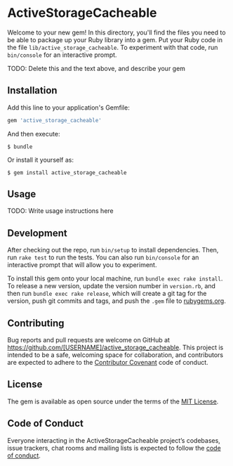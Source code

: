 # ActiveStorageCacheable

Welcome to your new gem! In this directory, you'll find the files you need to be able to package up your Ruby library into a gem. Put your Ruby code in the file `lib/active_storage_cacheable`. To experiment with that code, run `bin/console` for an interactive prompt.

TODO: Delete this and the text above, and describe your gem

## Installation

Add this line to your application's Gemfile:

```ruby
gem 'active_storage_cacheable'
```

And then execute:

    $ bundle

Or install it yourself as:

    $ gem install active_storage_cacheable

## Usage

TODO: Write usage instructions here

## Development

After checking out the repo, run `bin/setup` to install dependencies. Then, run `rake test` to run the tests. You can also run `bin/console` for an interactive prompt that will allow you to experiment.

To install this gem onto your local machine, run `bundle exec rake install`. To release a new version, update the version number in `version.rb`, and then run `bundle exec rake release`, which will create a git tag for the version, push git commits and tags, and push the `.gem` file to [rubygems.org](https://rubygems.org).

## Contributing

Bug reports and pull requests are welcome on GitHub at https://github.com/[USERNAME]/active_storage_cacheable. This project is intended to be a safe, welcoming space for collaboration, and contributors are expected to adhere to the [Contributor Covenant](http://contributor-covenant.org) code of conduct.

## License

The gem is available as open source under the terms of the [MIT License](https://opensource.org/licenses/MIT).

## Code of Conduct

Everyone interacting in the ActiveStorageCacheable project’s codebases, issue trackers, chat rooms and mailing lists is expected to follow the [code of conduct](https://github.com/[USERNAME]/active_storage_cacheable/blob/master/CODE_OF_CONDUCT.md).
